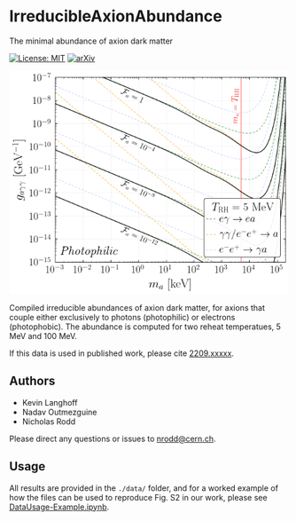# IrreducibleAxionAbundance
The minimal abundance of axion dark matter

[![License: MIT](https://img.shields.io/badge/License-MIT-yellow.svg)](https://opensource.org/licenses/MIT)
[![arXiv](https://img.shields.io/badge/arXiv-2209.xxxxx%20-green.svg)](https://arxiv.org/abs/2209.xxxxx)

![Fa-philic](https://github.com/nickrodd/IrreducibleAxionAbundance/blob/main/data/Fa-philic.png "Irreducible Axion Abundance for Photophilic Axions")

Compiled irreducible abundances of axion dark matter, for axions that couple either exclusively to photons (photophilic) or electrons (photophobic). The abundance is computed for two reheat temperatues, 5 MeV and 100 MeV.

If this data is used in published work, please cite [2209.xxxxx](https://arxiv.org/abs/2209.xxxxx).

## Authors

- Kevin Langhoff
- Nadav Outmezguine
- Nicholas Rodd

Please direct any questions or issues to nrodd@cern.ch.

## Usage

All results are provided in the `./data/` folder, and for a worked example of how the files can be used to reproduce Fig. S2 in our work, please see [DataUsage-Example.ipynb](https://github.com/nickrodd/IrreducibleAxionAbundance/blob/main/DataUsage-Example.ipynb).
